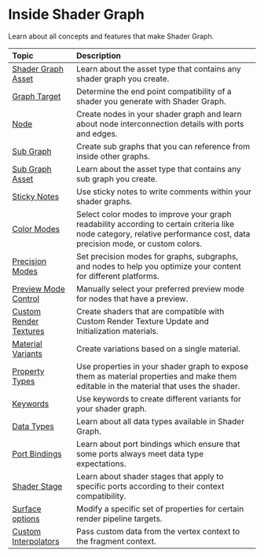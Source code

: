 # Inside Shader Graph

Learn about all concepts and features that make Shader Graph.

| Topic | Description |
| :--- | :--- |
| [Shader Graph Asset](Shader-Graph-Asset.md) | Learn about the asset type that contains any shader graph you create. |
| [Graph Target](Graph-Target.md) | Determine the end point compatibility of a shader you generate with Shader Graph. |
| [Node](Node.md) | Create nodes in your shader graph and learn about node interconnection details with ports and edges. |
| [Sub Graph](Sub-graph.md) | Create sub graphs that you can reference from inside other graphs. |
| [Sub Graph Asset](Sub-graph-Asset.md) | Learn about the asset type that contains any sub graph you create. |
| [Sticky Notes](Sticky-Notes.md) | Use sticky notes to write comments within your shader graphs. |
| [Color Modes](Color-Modes.md) | Select color modes to improve your graph readability according to certain criteria like node category, relative performance cost, data precision mode, or custom colors. |
| [Precision Modes](Precision-Modes.md) | Set precision modes for graphs, subgraphs, and nodes to help you optimize your content for different platforms. |
| [Preview Mode Control](Preview-Mode-Control.md) | Manually select your preferred preview mode for nodes that have a preview. |
| [Custom Render Textures](Custom-Render-Texture.md) | Create shaders that are compatible with Custom Render Texture Update and Initialization materials. |
| [Material Variants](materialvariant-SG.md) | Create variations based on a single material. |
| [Property Types](Property-Types.md) | Use properties in your shader graph to expose them as material properties and make them editable in the material that uses the shader. |
| [Keywords](Keywords.md) | Use keywords to create different variants for your shader graph. |
| [Data Types](Data-Types.md) | Learn about all data types available in Shader Graph. |
| [Port Bindings](Port-Bindings.md) | Learn about port bindings which ensure that some ports always meet data type expectations. |
| [Shader Stage](Shader-Stage.md) | Learn about shader stages that apply to specific ports according to their context compatibility. |
| [Surface options](surface-options.md) | Modify a specific set of properties for certain render pipeline targets. |
| [Custom Interpolators](Custom-Interpolators.md) | Pass custom data from the vertex context to the fragment context. |
